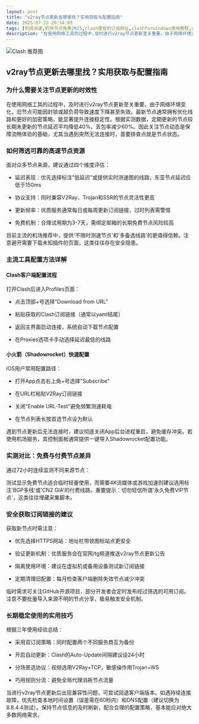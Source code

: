 ```yaml
---
layout: post
title: "v2ray节点更新去哪里找？实用获取与配置指南"
date: 2025-07-22 20:54:03
tags: [机场测速,机场节点免费2025,clash便宜的订阅网址,clashforwindows使用教程,clash下载安装,能加速香港的加速器]
description: "在使用网络工具的过程中,及时进行v2ray节点更新至关重要。由于网络环境变化,旧节点可能因封锁或超负荷导致速度下降甚至失效。最新节点通常拥有优化线路和更好的加密策略,能显著提升连接稳定性。根据实测数据,定期更新的节点较长期未更新的节点延迟平均降低40%,丢包率减少60%。因此关注节点动态是保障流畅体验的基础,尤其当遇到突然无法连接时,首要排查点就是节点状态。"
---
```


![Clash 推荐图](https://clashjd.github.io/assets/img/clash订阅节点购买.png)

## v2ray节点更新去哪里找？实用获取与配置指南

### 为什么需要关注节点更新的时效性

在使用网络工具的过程中，及时进行v2ray节点更新至关重要。由于网络环境变化，旧节点可能因封锁或超负荷导致速度下降甚至失效。最新节点通常拥有优化线路和更好的加密策略，能显著提升连接稳定性。根据实测数据，定期更新的节点较长期未更新的节点延迟平均降低40%，丢包率减少60%。因此关注节点动态是保障流畅体验的基础，尤其当遇到突然无法连接时，首要排查点就是节点状态。

### 如何筛选可靠的高速节点资源

面对众多节点来源，建议通过四个维度评估：

- 延迟表现：优先选择标注"低延迟"或提供实时测速图的线路，东亚节点延迟应低于150ms

- 协议支持：同时兼容V2Ray、Trojan和SSR的节点灵活性更高

- 更新频率：优质服务通常每日或每周更新订阅链接，过时列表需警惕

- 免费机制：合理试用期为3-7天，需绑定邮箱的长期免费节点风险较高

目前主流的机场推荐中，提供'不限时测速节点'和'多备选线路'的更值得信赖。注意避开需要下载未知插件的页面，这类往往存在安全隐患。

### 主流工具配置方法详解

#### Clash客户端配置流程

打开Clash后进入Profiles页面：

- 点击顶部+号选择"Download from URL"

- 粘贴获取的Clash订阅链接（通常以yaml结尾）

- 返回主界面启动连接，系统自动下载节点配置

- 在Proxies选项卡手动选择延迟最低的线路

#### 小火箭（Shadowrocket）快速配置

iOS用户常用配置路径：

- 打开App点击右上角+号选择"Subscribe"

- 在URL栏粘贴V2Ray订阅链接

- 关闭"Enable URL-Test"避免频繁测速耗电

- 在节点列表长按首选节点设为默认

遇到节点更新后无法连接时，建议彻底关闭App后台进程重启，避免缓存冲突。若使用机场服务，其控制面板通常提供一键导入Shadowrocket配置功能。

### 实测对比：免费与付费节点差异

通过72小时连续监测不同来源节点：

测试显示免费节点适合临时轻量使用，而需要4K流媒体或游戏加速则建议选用标注'BGP多线'或'CN2 GIA'的付费线路。重要提示：切勿轻信所谓'永久免费VIP节点'，这类往往埋藏采集脚本。

### 安全获取订阅链接的建议

获取新节点时需注意：

- 优先选择HTTPS网站：地址栏带锁图标站点更安全

- 验证更新机制：优质服务会在官网/tg频道推送v2ray节点更新公告

- 隔离使用环境：建议在虚拟机或备用设备测试新订阅链接

- 定期清理旧配置：每月检查客户端删除失效节点减少冲突

临时需求可关注GitHub开源项目，部分开发者会定时发布经过筛选的可用订阅。注意不要批量导入来源不明的节点分享，极易触发安全机制。

### 长期稳定使用的实用技巧

根据三年使用经验总结：

- 采用双订阅策略：同时配置两个不同服务商互为备份

- 开启自动更新：Clash的Auto-Update间隔建议设24小时

- 分场景选协议：视频选用V2Ray+TCP，敏感操作用Trojan+WS

- 巧用规则分流：避免全局代理消耗节点流量

当进行v2ray节点更新后出现兼容性问题，可尝试回退客户端版本。如遇持续连接故障，优先检查本地时间设置（误差需在60秒内）和DNS配置（建议切换为8.8.4.4测试）。保持节点信息的及时刷新，配合合理的配置策略，基本能应对绝大多数网络需求。